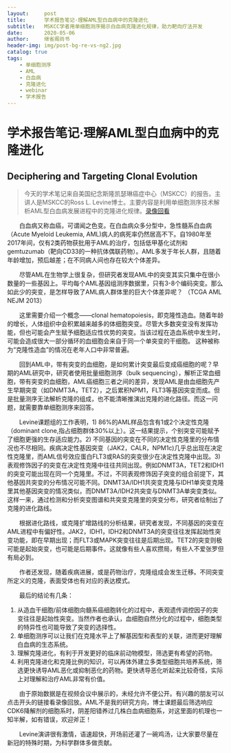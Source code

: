 ```yaml
---
layout:     post
title:      学术报告笔记·理解AML型白血病中的克隆进化
subtitle:   MSKCC学者用单细胞测序揭示白血病克隆进化规律，助力靶向疗法开发
date:       2020-05-06
author:     继省阁尚书
header-img: img/post-bg-re-vs-ng2.jpg
catalog: true
tags:
    - 单细胞测序
    - AML
    - 白血病
    - 克隆进化
    - webinar
    - 学术报告
---
```


# 学术报告笔记·理解AML型白血病中的克隆进化

## Deciphering and Targeting Clonal Evolution

> 今天的学术笔记来自美国纪念斯隆凯瑟琳癌症中心（MSKCC）的报告。主讲人是MSKCC的Ross L. Levine博士。主要内容是利用单细胞测序技术解析AML型白血病发展进程中的克隆进化规律。[录像回看](https://www.mskcc.org/research/ski/education-training/sciencespotlight)

&emsp;&emsp;白血病又称血癌，可谓闻之色变。在白血病众多分型中，急性髓系白血病（Acute Myeloid Leukemia, AML)病人的病死率仍然居高不下。自1980年至2017年间，仅有2类药物获批用于AML的治疗，包括低甲基化试剂和gemtuzumab（靶向CD33的一种抗体偶联药物）。AML多发于年长人群，且随着年龄增加，预后越差；在不同病人间也存在较大个体差异。

&emsp;&emsp;尽管AML在生物学上很复杂，但研究者发现AML中的突变其实只集中在很小数量的一些基因上。平均每个AML基因组测序数据里，只有3-8个编码突变。那么如此少的突变，是怎样导致了AML病人群体里的巨大个体差异呢？ （TCGA AML NEJM 2013）

&emsp;&emsp;这里需要介绍一个概念——clonal hematopoiesis，即克隆性造血。随着年龄的增长，人体组织中会积累越来越多的体细胞突变。尽管大多数突变没有发挥功能，但也可能会产生赋予细胞适应性优势的突变。当该过程在造血系统中发生时，可能会造成很大一部分循环的血细胞会来自于同一个单突变的干细胞。 这种被称为“克隆性造血”的情况在老年人口中非常普遍。

&emsp;&emsp;回到AML中，带有突变的血细胞，是如何累计突变最后变成癌细胞的呢？早期的AML研究中，研究者使用批量细胞测序（bulk sequencing），解析正常血细胞，带有突变的血细胞，AML癌细胞三者之间的差异，发现AML是由血细胞先产生早期突变（如DNMT3A，TET2），之后累积NPM1，FLT3等基因突变而成。但是批量测序无法解析克隆的组成，也不能清晰推演出克隆的进化路径。而这一问题，就需要靠单细胞测序来回答。

&emsp;&emsp;Levine课题组的工作表明，1) 86%的AML样品包含有1或2个决定性克隆（dominant clone,指占细胞群体30%以上）。这一结果提示，个别突变可能赋予了细胞更强的生存适应能力。2) 不同基因的突变在不同的决定性克隆里的分布情况也不尽相同。疾病决定性基因突变（JAK2，CALR，NPM1c)几乎总出现在决定性克隆里，而AML信号效应蛋白FLT3或RAS的突变很少在决定性克隆中出现。3) 表观修饰因子的突变在决定性克隆中往往共同出现。例如DNMT3A，TET2和IDH1的突变可能出现在同一个克隆里。不过，不同表观修饰因子突变的组合前提下，其他基因共突变的分布情况可能不同。DNMT3A/IDH1共突变克隆与IDH1单突变克隆里其他基因突变的情况类似，而DNMT3A/IDH2共突变与DNMT3A单突变类似。这样一来，通过检测和分析突变图谱和共突变克隆里的突变分布，研究者绘制出了克隆的进化路线。

&emsp;&emsp;根据进化路线，或克隆扩增路线的分析结果，研究者发现，不同基因的突变在AML进程中有偏好性。JAK2，IDH1，IDH2和DNMT3A的突变往往发挥起始性突变功能，即在早期出现；而FLT3或MAPK突变往往是后期出现。TET2的突变则极可能是起始突变，也可能是后期事件。这就像有些人喜欢攒局，有些人不爱张罗但有局必到。

&emsp;&emsp;作者还发现，随着疾病进展，或是药物治疗，克隆组成会发生迁移。不同突变所定义的克隆，表面受体也有对应的表达模式。

&emsp;&emsp;最后的结论有几条：
1. 从造血干细胞/前体细胞向髓系癌细胞转化的过程中，表观遗传调控因子的突变往往是起始性突变。当然作者也承认，血细胞自然分化的过程中，细胞类型的特异性也可能导致了突变的选择性。
2. 单细胞测序可以让我们在克隆水平上了解基因型和表型的关联，进而更好理解白血病的生态系统。
3. 理解克隆进化，有利于开发更好的临床前动物模型，筛选更有希望的药物。
4. 利用克隆进化和克隆比例的知识，可以再体外建立多类型细胞共培养系统，筛选更快诱导AML恶化或抑制恶化的药物。更快诱导恶化听起来比较奇怪，实际上对理解和治疗AML非常有价值。


&emsp;&emsp;由于原始数据是在视频会议中展示的，未经允许不便公开。有兴趣的朋友可以点击开头的链接看录像回放。AML不是我的研究方向，博士课题最后筛选响应CDK6降解剂的细胞系时，阴差阳错养过几株白血病细胞系，对这里面的机理也一知半解，如有错误，欢迎斧正！

&emsp;&emsp;Levine演讲很有激情，语速超快，开场前还灌了一碗鸡汤，让大家要尽量在新冠的特殊时期，为科学群体多做贡献。
